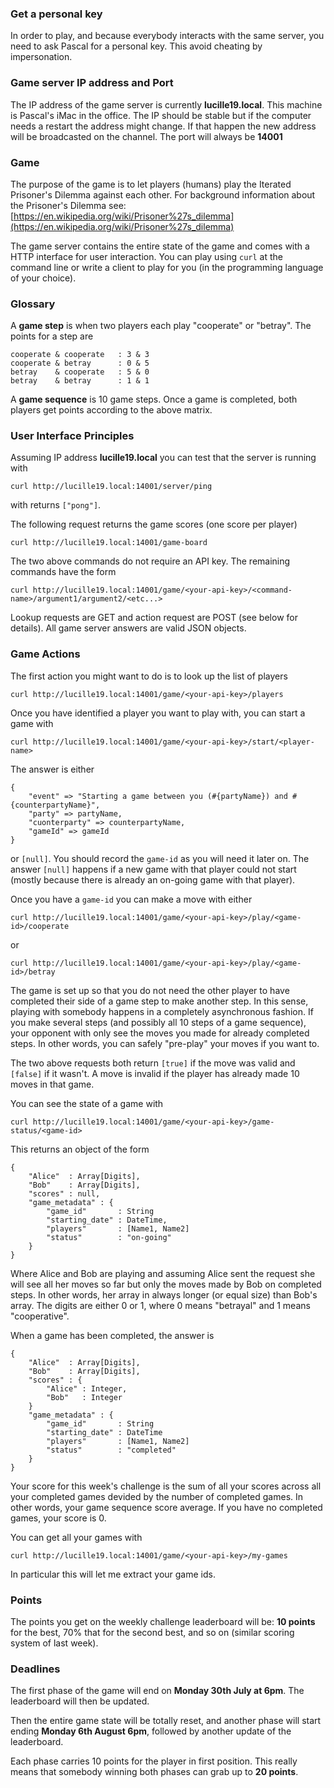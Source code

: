 ### Get a personal key

In order to play, and because everybody interacts with the same server, you need to ask Pascal for a personal key. This avoid cheating by impersonation.

### Game server IP address and Port

The IP address of the game server is currently **lucille19.local**. This machine is Pascal's iMac in the office. The IP should be stable but if the computer needs a restart the address might change. If that happen the new address will be broadcasted on the channel. The port will always be **14001**

### Game

The purpose of the game is to let players (humans) play the Iterated Prisoner's Dilemma against each other. For background information about the Prisoner's Dilemma see: [https://en.wikipedia.org/wiki/Prisoner%27s_dilemma](https://en.wikipedia.org/wiki/Prisoner%27s_dilemma)

The game server contains the entire state of the game and comes with a HTTP interface for user interaction. You can play using `curl` at the command line or write a client to play for you (in the programming language of your choice).

### Glossary

A **game step** is when two players each play "cooperate" or "betray". The points for a step are

```
cooperate & cooperate   : 3 & 3
cooperate & betray      : 0 & 5
betray    & cooperate   : 5 & 0
betray    & betray      : 1 & 1
```

A **game sequence** is 10 game steps. Once a game is completed, both players get points according to the above matrix. 

### User Interface Principles

Assuming IP address **lucille19.local** you can test that the server is running with 

```
curl http://lucille19.local:14001/server/ping
```

with returns `["pong"]`. 

The following request returns the game scores (one score per player)

```
curl http://lucille19.local:14001/game-board
```

The two above commands do not require an API key. The remaining commands have the form

```
curl http://lucille19.local:14001/game/<your-api-key>/<command-name>/argument1/argument2/<etc...>
```

Lookup requests are GET and action request are POST (see below for details). All game server answers are valid JSON objects.

### Game Actions

The first action you might want to do is to look up the list of players

```
curl http://lucille19.local:14001/game/<your-api-key>/players
```

Once you have identified a player you want to play with, you can start a game with 

```
curl http://lucille19.local:14001/game/<your-api-key>/start/<player-name>
```

The answer is either 

```
{
    "event" => "Starting a game between you (#{partyName}) and #{counterpartyName}",
    "party" => partyName,
    "cuonterparty" => counterpartyName,
    "gameId" => gameId
}
``` 

or `[null]`. You should record the `game-id` as you will need it later on. The answer `[null]` happens if a new game with that player could not start (mostly because there is already an on-going game with that player).

Once you have a `game-id` you can make a move with either

```
curl http://lucille19.local:14001/game/<your-api-key>/play/<game-id>/cooperate
```

or 

```
curl http://lucille19.local:14001/game/<your-api-key>/play/<game-id>/betray
```

The game is set up so that you do not need the other player to have completed their side of a game step to make another step. In this sense, playing with somebody happens in a completely asynchronous fashion. If you make several steps (and possibly all 10 steps of a game sequence), your opponent with only see the moves you made for already completed steps. In other words, you can safely "pre-play" your moves if you want to.

The two above requests both return `[true]` if the move was valid and `[false]` if it wasn't. A move is invalid if the player has already made 10 moves in that game.

You can see the state of a game with 

```
curl http://lucille19.local:14001/game/<your-api-key>/game-status/<game-id>
```

This returns an object of the form

```
{
	"Alice"  : Array[Digits],
	"Bob"    : Array[Digits],
	"scores" : null,
	"game_metadata" : {
		"game_id"       : String
		"starting_date" : DateTime,
		"players"       : [Name1, Name2]
		"status"        : "on-going"
	}
}
```

Where Alice and Bob are playing and assuming Alice sent the request she will see all her moves so far but only the moves made by Bob on completed steps. In other words, her array in always longer (or equal size) than Bob's array. The digits are either 0 or 1, where 0 means "betrayal" and 1 means "cooperative".
 
When a game has been completed, the answer is

```
{
	"Alice"  : Array[Digits],
	"Bob"    : Array[Digits],
	"scores" : {
		"Alice" : Integer,
		"Bob"   : Integer
	}
	"game_metadata" : {
		"game_id"       : String
		"starting_date" : DateTime
		"players"       : [Name1, Name2]
		"status"        : "completed"
	}
}
```

Your score for this week's challenge is the sum of all your scores across all your completed games devided by the number of completed games. In other words, your game sequence score average. If you have no completed games, your score is 0.

You can get all your games with

```
curl http://lucille19.local:14001/game/<your-api-key>/my-games
```

In particular this will let me extract your game ids.

### Points

The points you get on the weekly challenge leaderboard will be: **10 points** for the best, 70% that for the second best, and so on (similar scoring system of last week).

### Deadlines

The first phase of the game will end on **Monday 30th July at 6pm**. The leaderboard will then be updated. 

Then the entire game state will be totally reset, and another phase will start ending **Monday 6th August 6pm**, followed by another update of the leaderboard. 

Each phase carries 10 points for the player in first position. This really means that somebody winning both phases can grab up to **20 points**. 
